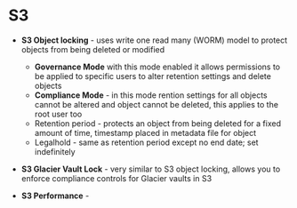 
# S3

* **S3 Object locking** - uses write one read many (WORM) model to protect objects from being deleted or modified
	* **Governance Mode** with this mode enabled it allows permissions to be applied to specific users to alter retention settings and delete objects
	* **Compliance Mode** - in this mode rention settings for all objects cannot be altered and object cannot be deleted, this applies to the root user too
	* Retention period - protects an object from being deleted for a fixed amount of time, timestamp placed in metadata file for object
	* Legalhold - same as retention period except no end date; set indefinitely
	
* **S3 Glacier Vault Lock** - very similar to S3 object locking, allows you to enforce compliance controls for Glacier vaults in S3

* **S3 Performance** - 
